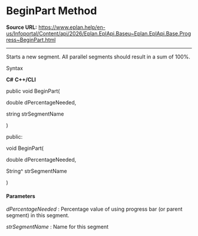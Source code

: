 # BeginPart Method

**Source URL:** https://www.eplan.help/en-us/Infoportal/Content/api/2026/Eplan.EplApi.Baseu~Eplan.EplApi.Base.Progress~BeginPart.html

---

Starts a new segment. All parallel segments should result in a sum of 100%.

Syntax

**C#**
**C++/CLI**


public void BeginPart( 

   double dPercentageNeeded,

   string strSegmentName

)

public:

void BeginPart( 

   double dPercentageNeeded,

   String^ strSegmentName

)


#### Parameters

*dPercentageNeeded*
:   Percentage value of using progress bar (or parent segment) in this segment.

*strSegmentName*
:   Name for this segment
